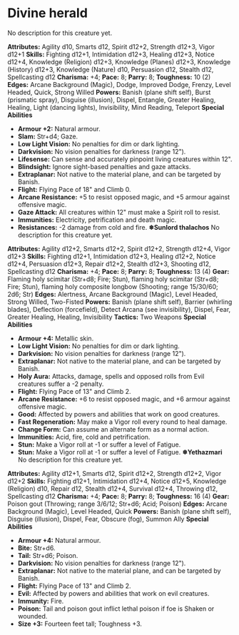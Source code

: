 # Divine herald

No description for this creature yet.

**Attributes:** Agility d10, Smarts d12, Spirit d12+2, Strength d12+3,
Vigor d12+1
**Skills:** Fighting d12+1, Intimidation d12+3, Healing d12+3, Notice
d12+4, Knowledge (Religion) d12+3, Knowledge (Planes) d12+3, Knowledge
(History) d12+3, Knowledge (Nature) d10, Persuasion d12, Stealth d12,
Spellcasting d12
**Charisma:** +4; **Pace:** 8; **Parry:** 8; **Toughness:** 10 (2)
**Edges:** Arcane Background (Magic), Dodge, Improved Dodge, Frenzy,
Level Headed, Quick, Strong Willed
**Powers:** Banish (plane shift self), Burst (prismatic spray), Disguise
(illusion), Dispel, Entangle, Greater Healing, Healing, Light (dancing
lights), Invisibility, Mind Reading, Teleport
**Special Abilities**

- **Armour +2:** Natural armour.
- **Slam:** Str+d4; Gaze.
- **Low Light Vision:** No penalties for dim or dark lighting.
- **Darkvision:** No vision penalties for darkness (range 12").
- **Lifesense:** Can sense and accurately pinpoint living creatures
within 12".
- **Blindsight:** Ignore sight-based penalties and gaze attacks.
- **Extraplanar:** Not native to the material plane, and can be targeted
by Banish.
- **Flight:** Flying Pace of 18" and Climb 0.
- **Arcane Resistance:** +5 to resist opposed magic, and +5 armour
against offensive magic.
- **Gaze Attack:** All creatures within 12" must make a Spirit roll to
resist.
- **Immunities:** Electricity, petrification and death magic.
- **Resistances:** -2 damage from cold and fire.
**❄Sunlord thalachos**
No description for this creature yet.

**Attributes:** Agility d12+2, Smarts d12+2, Spirit d12+2, Strength
d12+4, Vigor d12+3
**Skills:** Fighting d12+1, Intimidation d12+3, Healing d12+2, Notice
d12+4, Persuasion d12+3, Repair d12+2, Stealth d12+3, Shooting d12,
Spellcasting d12
**Charisma:** +4; **Pace:** 8; **Parry:** 8; **Toughness:** 13 (4)
**Gear:** Flaming holy scimitar (Str+d8; Fire; Stun), flaming holy
scimitar (Str+d8; Fire; Stun), flaming holy composite longbow (Shooting;
range 15/30/60; 2d6; Str)
**Edges:** Alertness, Arcane Background (Magic), Level Headed, Strong
Willed, Two-Fisted
**Powers:** Banish (plane shift self), Barrier (whirling blades),
Deflection (forcefield), Detect Arcana (see invisibility), Dispel, Fear,
Greater Healing, Healing, Invisibility
**Tactics:** Two Weapons
**Special Abilities**

- **Armour +4:** Metallic skin.
- **Low Light Vision:** No penalties for dim or dark lighting.
- **Darkvision:** No vision penalties for darkness (range 12").
- **Extraplanar:** Not native to the material plane, and can be targeted
by Banish.
- **Holy Aura:** Attacks, damage, spells and opposed rolls from Evil
creatures suffer a -2 penalty.
- **Flight:** Flying Pace of 13" and Climb 2.
- **Arcane Resistance:** +6 to resist opposed magic, and +6 armour
against offensive magic.
- **Good:** Affected by powers and abilities that work on good
creatures.
- **Fast Regeneration:** May make a Vigor roll every round to heal
damage.
- **Change Form:** Can assume an alternate form as a normal action.
- **Immunities:** Acid, fire, cold and petrification.
- **Stun:** Make a Vigor roll at -1 or suffer a level of Fatigue.
- **Stun:** Make a Vigor roll at -1 or suffer a level of Fatigue.
**❄Yethazmari**
No description for this creature yet.

**Attributes:** Agility d12+1, Smarts d12, Spirit d12+2, Strength d12+2,
Vigor d12+2
**Skills:** Fighting d12+1, Intimidation d12+4, Notice d12+5, Knowledge
(Religion) d10, Repair d12, Stealth d12+4, Survival d12+4, Throwing d12,
Spellcasting d12
**Charisma:** +4; **Pace:** 8; **Parry:** 8; **Toughness:** 16 (4)
**Gear:** Poison gout (Throwing; range 3/6/12; Str+d6; Acid; Poison)
**Edges:** Arcane Background (Magic), Level Headed, Quick
**Powers:** Banish (plane shift self), Disguise (illusion), Dispel,
Fear, Obscure (fog), Summon Ally
**Special Abilities**

- **Armour +4:** Natural armour.
- **Bite:** Str+d6.
- **Tail:** Str+d6; Poison.
- **Darkvision:** No vision penalties for darkness (range 12").
- **Extraplanar:** Not native to the material plane, and can be targeted
by Banish.
- **Flight:** Flying Pace of 13" and Climb 2.
- **Evil:** Affected by powers and abilities that work on evil
creatures.
- **Immunity:** Fire.
- **Poison:** Tail and poison gout inflict lethal poison if foe is
Shaken or wounded.
- **Size +3:** Fourteen feet tall; Toughness +3.

